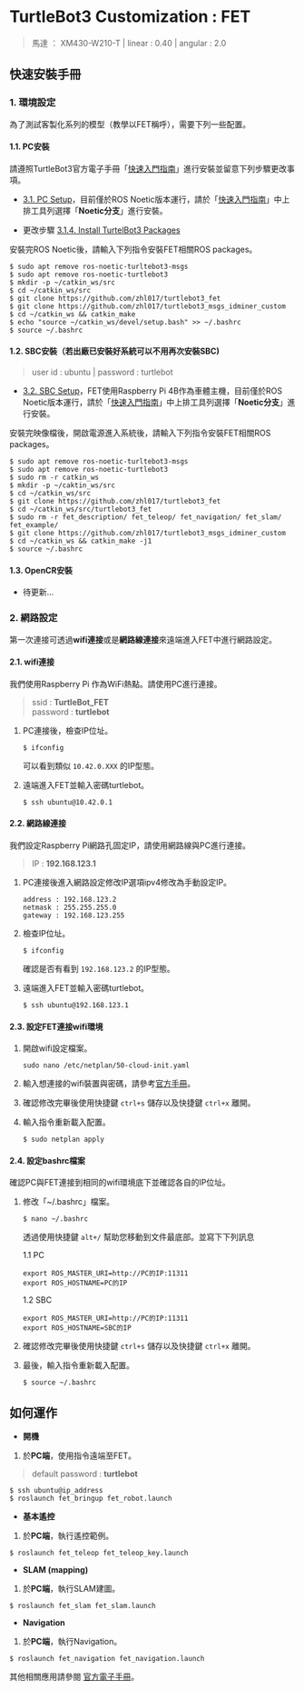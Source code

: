 # TurtleBot3 Customization : FET  

> 馬達 ： XM430-W210-T | linear : 0.40 | angular : 2.0

## 快速安裝手冊

### 1. 環境設定
為了測試客製化系列的模型（教學以FET稱呼），需要下列一些配置。

#### 1.1. PC安裝

請遵照TurtleBot3官方電子手冊「[快速入門指南](https://emanual.robotis.com/docs/en/platform/turtlebot3/quick-start/)」進行安裝並留意下列步驟更改事項。

- [3.1. PC Setup](https://emanual.robotis.com/docs/en/platform/turtlebot3/quick-start/#pc-setup)，目前僅於ROS Noetic版本運行，請於「[快速入門指南](https://emanual.robotis.com/docs/en/platform/turtlebot3/quick-start/)」中上排工具列選擇「**Noetic分支**」進行安裝。

- 更改步驟 [3.1.4. Install TurtelBot3 Packages](https://emanual.robotis.com/docs/en/platform/turtlebot3/quick-start/#install-turtlebot3-packages)

安裝完ROS Noetic後，請輸入下列指令安裝FET相關ROS packages。
```code
$ sudo apt remove ros-noetic-turltebot3-msgs
$ sudo apt remove ros-noetic-turtlebot3
$ mkdir -p ~/catkin_ws/src
$ cd ~/catkin_ws/src
$ git clone https://github.com/zhl017/turtlebot3_fet
$ git clone https://github.com/zhl017/turtlebot3_msgs_idminer_custom
$ cd ~/catkin_ws && catkin_make
$ echo "source ~/catkin_ws/devel/setup.bash" >> ~/.bashrc
$ source ~/.bashrc
```

#### 1.2. SBC安裝（若出廠已安裝好系統可以不用再次安裝SBC)
> user id  : ubuntu   |   password : turtlebot

- [3.2. SBC Setup](https://emanual.robotis.com/docs/en/platform/turtlebot3/sbc_setup/#sbc-setup)，FET使用Raspberry Pi 4B作為車體主機，目前僅於ROS Noetic版本運行，請於「[快速入門指南](https://emanual.robotis.com/docs/en/platform/turtlebot3/quick-start/)」中上排工具列選擇「**Noetic分支**」進行安裝。

安裝完映像檔後，開啟電源進入系統後，請輸入下列指令安裝FET相關ROS packages。
```code
$ sudo apt remove ros-noetic-turltebot3-msgs
$ sudo apt remove ros-noetic-turtlebot3
$ sudo rm -r catkin_ws
$ mkdir -p ~/caktin_ws/src
$ cd ~/catkin_ws/src
$ git clone https://github.com/zhl017/turtlebot3_fet
$ cd ~/catkin_ws/src/turtlebot3_fet
$ sudo rm -r fet_description/ fet_teleop/ fet_navigation/ fet_slam/ fet_example/
$ git clone https://github.com/zhl017/turtlebot3_msgs_idminer_custom
$ cd ~/catkin_ws && catkin_make -j1
$ source ~/.bashrc
```

#### 1.3. OpenCR安裝

- 待更新...

### 2. 網路設定

第一次連接可透過**wifi連接**或是**網路線連接**來遠端進入FET中進行網路設定。

#### 2.1. wifi連接
我們使用Raspberry Pi 作為WiFi熱點。請使用PC進行連接。
> ssid : **TurtleBot_FET**  
> password : **turtlebot**

1. PC連接後，檢查IP位址。
    ```
    $ ifconfig
    ```
    可以看到類似 ```10.42.0.XXX``` 的IP型態。

2. 遠端進入FET並輸入密碼turtlebot。
    ```
    $ ssh ubuntu@10.42.0.1
    ```

#### 2.2. 網路線連接
我們設定Raspberry Pi網路孔固定IP，請使用網路線與PC進行連接。
> IP : **192.168.123.1**

1. PC連接後進入網路設定修改IP選項ipv4修改為手動設定IP。
    ```
    address : 192.168.123.2
    netmask : 255.255.255.0
    gateway : 192.168.123.255
    ```
    
2. 檢查IP位址。
    ```
    $ ifconfig
    ```
    確認是否有看到 ```192.168.123.2``` 的IP型態。

3. 遠端進入FET並輸入密碼turtlebot。
    ```
    $ ssh ubuntu@192.168.123.1

#### 2.3. 設定FET連接wifi環境
1. 開啟wifi設定檔案。
    ```
    sudo nano /etc/netplan/50-cloud-init.yaml
    ````

2. 輸入想連接的wifi裝置與密碼，請參考[官方手冊](https://emanual.robotis.com/docs/en/platform/turtlebot3/sbc_setup/#configure-the-wifi-network-setting-1)。

3. 確認修改完畢後使用快捷鍵 ```ctrl+s``` 儲存以及快捷鍵 ```ctrl+x``` 離開。

4. 輸入指令重新載入配置。
    ```
    $ sudo netplan apply
    ```
    
#### 2.4. 設定bashrc檔案
確認PC與FET連接到相同的wifi環境底下並確認各自的IP位址。

1. 修改「~/.bashrc」檔案。
    ```
    $ nano ~/.bashrc
    ```
    透過使用快捷鍵 ```alt+/``` 幫助您移動到文件最底部。並寫下下列訊息

    1.1 PC
      ```
      export ROS_MASTER_URI=http://PC的IP:11311
      export ROS_HOSTNAME=PC的IP
      ```

    1.2 SBC
      ```
      export ROS_MASTER_URI=http://PC的IP:11311
      export ROS_HOSTNAME=SBC的IP
      ```
   
    
3. 確認修改完畢後使用快捷鍵 ```ctrl+s``` 儲存以及快捷鍵 ```ctrl+x``` 離開。

4. 最後，輸入指令重新載入配置。
    ```
    $ source ~/.bashrc
    ```

## 如何運作
- **開機**  
1. 於**PC端**，使用指令遠端至FET。
> default password : **turtlebot**
```
$ ssh ubuntu@ip_address
$ roslaunch fet_bringup fet_robot.launch
```

- **基本遙控**
1. 於**PC端**，執行遙控範例。
```
$ roslaunch fet_teleop fet_teleop_key.launch
```

- **SLAM (mapping)**
1. 於**PC端**，執行SLAM建圖。
```
$ roslaunch fet_slam fet_slam.launch
```

- **Navigation**
1. 於**PC端**，執行Navigation。
```
$ roslaunch fet_navigation fet_navigation.launch
```
  
其他相關應用請參閱 [官方電子手冊](https://emanual.robotis.com/docs/en/platform/turtlebot3/overview/)。
